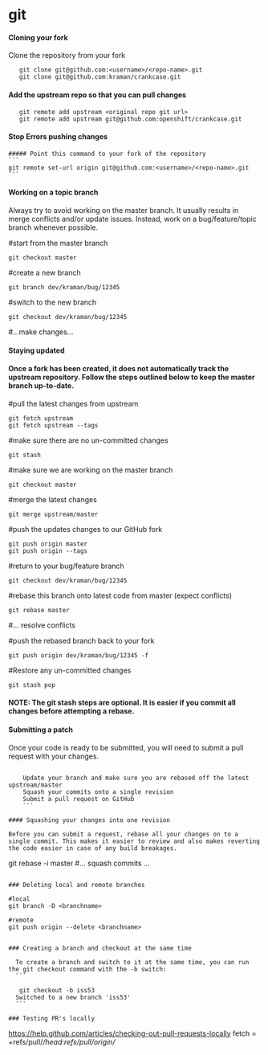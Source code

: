

# git
#### Cloning your fork
Clone the repository from your fork

```
   git clone git@github.com:<username>/<repo-name>.git
   git clone git@github.com:kraman/crankcase.git

   ```
#### Add the upstream repo so that you can pull changes

```
   git remote add upstream <original repo git url>
   git remote add upstream git@github.com:openshift/crankcase.git

   ```

#### Stop Errors pushing changes

    ##### Point this command to your fork of the repository
    ```
    git remote set-url origin git@github.com:<username>/<repo-name>.git
    ```

#### Working on a topic branch

   Always try to avoid working on the master branch. It usually results in merge conflicts and/or update issues. Instead, work on a bug/feature/topic branch whenever possible.

   #start from the master branch
   ```
   git checkout master
   ```

   #create a new branch
   ```
   git branch dev/kraman/bug/12345
   ```

   #switch to the new branch
   ```
   git checkout dev/kraman/bug/12345
   ```

   #...make changes...

#### Staying updated

#### Once a fork has been created, it does not automatically track the upstream repository. Follow the steps outlined below to keep the master branch up-to-date.

   #pull the latest changes from upstream
   ```
   git fetch upstream
   git fetch upstream --tags
   ```

   #make sure there are no un-committed changes
   ```
   git stash
   ```

   #make sure we are working on the master branch
   ```
   git checkout master
   ```

   #merge the latest changes
   ```
   git merge upstream/master
   ```

   #push the updates changes to our GitHub fork
   ```
   git push origin master
   git push origin --tags
   ```

   #return to your bug/feature branch
   ```
   git checkout dev/kraman/bug/12345
   ```

   #rebase this branch onto latest code from master (expect conflicts)
   ```
   git rebase master
   ```

   #... resolve conflicts

   #push the rebased branch back to your fork
   ```
   git push origin dev/kraman/bug/12345 -f
   ```

   #Restore any un-committed changes
   ```
   git stash pop
   ```

#### NOTE: The git stash steps are optional. It is easier if you commit all changes before attempting a rebase.


#### Submitting a patch

Once your code is ready to be submitted, you will need to submit a pull request with your changes.
```

    Update your branch and make sure you are rebased off the latest upstream/master
    Squash your commits onto a single revision
    Submit a pull request on GitHub
    ```

#### Squashing your changes into one revision

Before you can submit a request, rebase all your changes on to a single commit. This makes it easier to review and also makes reverting the code easier in case of any build breakages.
```

   git rebase -i master
   #... squash commits ...
   ```

### Deleting local and remote branches
```

	#local
	git branch -D <branchname>

	#remote
	git push origin --delete <branchname>
  ```

### Creating a branch and checkout at the same time

    To create a branch and switch to it at the same time, you can run the git checkout command with the -b switch:
    ```

     git checkout -b iss53
    Switched to a new branch 'iss53'
    ```

### Testing PR's locally
```

   https://help.github.com/articles/checking-out-pull-requests-locally
fetch = +refs/pull/*/head:refs/pull/origin/*
```
